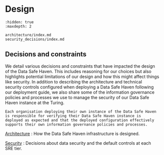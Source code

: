 # Design

```{toctree}
:hidden: true
:maxdepth: 2

architecture/index.md
security_decisions/index.md
```

## Decisions and constraints

We detail various decisions and constraints that have impacted the design of the Data Safe Haven.
This includes reasoning for our choices but also highlights potential limitations of our design and how this might affect things like security.
In addition to describing the architecture and technical security controls configured when deploying a Data Safe Haven following our deployment guide, we also share some of the information governance policies and processes we use to manage the security of our Data Safe Haven instance at the Turing.

```{warning}
Each organisation deploying their own instance of the Data Safe Haven is responsible for verifying their Data Safe Haven instance is deployed as expected and that the deployed configuration effectively supports their own information governance policies and processes.
```

[Architecture](architecture/index.md)
: How the Data Safe Haven infrastructure is designed.

[Security](security_decisions/index.md)
: Decisions about data security and the default controls at each SRE tier.
